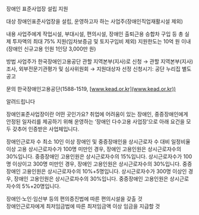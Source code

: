 장애인 표준사업장 설립 지원

대상
장애인표준사업장을 설립, 운영하고자 하는 사업주(장애인직업재활시설 제외)

내용
사업주에게 작업시설, 부대시설, 편의시설, 장애인 출퇴근용 승합차 구입 등 총 실제 투자액의 최대 75% 지원(임차보증금 및 토지구입비 제외)
지원한도는 10억 원 이내(장애인 신규고용 인원 1인당 3,000만 원)

방법
사업주가 한국장애인고용공단 관할 지역본부(지사)로 신청 → 관할 지역본부(지사) 조사, 외부전문기관평가 및 심사위원회 → 지원대상자 선정
신청시기: 공단 누리집 별도 공고

문의
한국장애인고용공단(1588-1519, [www.kead.or.kr](www.kead.or.kr))

알려드립니다

장애인표준사업장이란 어떤 곳인가요?
취업에 어려움이 있는 장애인, 중증장애인에게 안정된 일자리를 제공하기 위해 운영하는 ‘장애인 다수고용 사업장’으로 아래 요건을 모두 갖추어 인증받은 사업체입니다.

장애인근로자 수 최소 10인 이상
장애인 및 중증장애인을 상시근로자 수 대비 일정비율 이상 고용
상시근로자수가 100명 미만인 경우, 장애인 고용인원은 상시근로자수의 30%입니다. 중증장애인 고용인원은 상시근로자수의 15%입니다.
상시근로자수가 100명 이상이고 300명 미만인 경우, 장애인 고용인원은 상시근로자수의 30%입니다. 중증장애인 고용인원은 상시근로자수의 10%+5명입니다.
상시근로자수가 300명 이상인 경우, 장애인 고용인원은 상시근로자수의 30%입니다. 중증장애인 고용인원은 상시근로자수의 5%+20명입니다.
  
장애인·노인·임산부 등의 편의증진법에 따른 편의시설을 갖출 것    
장애인근로자에게 최저임금법에 따른 최저임금액 이상 임금을 지급할 것 

